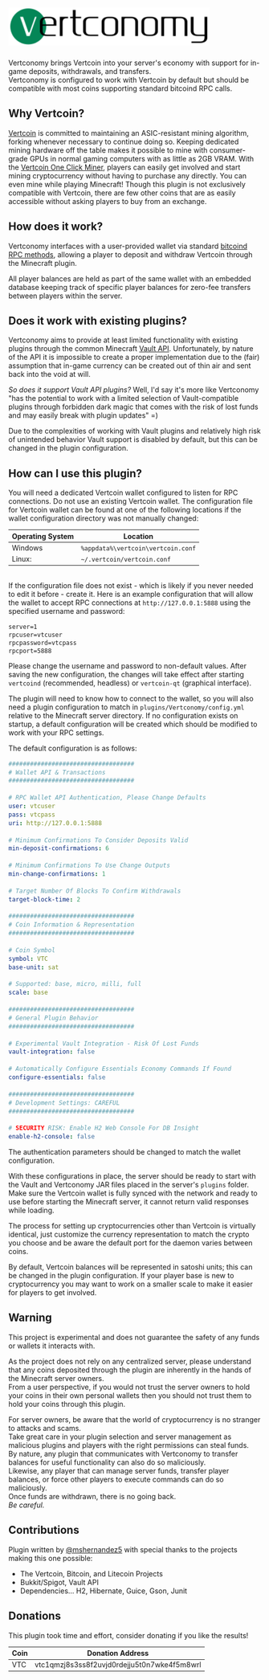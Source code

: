 # <img src="logo.svg" alt="Vertconomy Logo" height="75px">

Vertconomy brings Vertcoin into your server's economy with support for in-game deposits, withdrawals, and transfers.\
Vertconomy is configured to work with Vertcoin by default but should be compatible with most coins supporting standard bitcoind RPC calls.
## Why Vertcoin?
[Vertcoin](https://vertcoin.org/) is committed to maintaining an ASIC-resistant mining algorithm, forking whenever necessary to continue doing so. Keeping dedicated mining hardware off the table makes it possible to mine with consumer-grade GPUs in normal gaming computers with as little as 2GB VRAM. With the [Vertcoin One Click Miner](https://github.com/vertcoin-project/one-click-miner-vnext/releases), players can easily get involved and start mining cryptocurrency without having to purchase any directly. You can even mine while playing Minecraft! Though this plugin is not exclusively compatible with Vertcoin, there are few other coins that are as easily accessible without asking players to buy from an exchange.

## How does it work?
Vertconomy interfaces with a user-provided wallet via standard [bitcoind RPC methods](https://developer.bitcoin.org/reference/rpc/), allowing a player to deposit and withdraw Vertcoin through the Minecraft plugin.

All player balances are held as part of the same wallet with an embedded database keeping track of specific player balances for zero-fee transfers between players within the server.

## Does it work with existing plugins?
Vertconomy aims to provide at least limited functionality with existing plugins through the common Minecraft [Vault API](https://github.com/MilkBowl/VaultAPI).
Unfortunately, by nature of the API it is impossible to create a proper implementation due to the (fair) assumption that in-game currency can be created out of thin air and sent back into the void at will.

*So does it support Vault API plugins?* Well, I'd say it's more like Vertconomy "has the potential to work with a limited selection of Vault-compatible plugins through forbidden dark magic that comes with the risk of lost funds and may easily break with plugin updates" =)

Due to the complexities of working with Vault plugins and relatively high risk of unintended behavior Vault support is disabled by default, but this can be changed in the plugin configuration.

## How can I use this plugin?
You will need a dedicated Vertcoin wallet configured to listen for RPC connections. Do not use an existing Vertcoin wallet. The configuration file for Vertcoin wallet can be found at one of the following locations if the wallet configuration directory was not manually changed:

Operating System | Location
-----------------|---------
Windows | `%appdata%\vertcoin\vertcoin.conf`
Linux: | `~/.vertcoin/vertcoin.conf`

\
If the configuration file does not exist - which is likely if you never needed to edit it before - create it.
Here is an example configuration that will allow the wallet to accept RPC connections at `http://127.0.0.1:5888` using the specified username and password:

```properties
server=1
rpcuser=vtcuser
rpcpassword=vtcpass
rpcport=5888
```

Please change the username and password to non-default values. After saving the new configuration, the changes will take effect after starting `vertcoind` (recommended, headless) or `vertcoin-qt` (graphical interface).

The plugin will need to know how to connect to the wallet, so you will also need a plugin configuration to match in `plugins/Vertconomy/config.yml` relative to the Minecraft server directory. If no configuration exists on startup, a default configuration will be created which should be modified to work with your RPC settings.

The default configuration is as follows:

```yml
###################################
# Wallet API & Transactions
###################################

# RPC Wallet API Authentication, Please Change Defaults
user: vtcuser
pass: vtcpass
uri: http://127.0.0.1:5888

# Minimum Confirmations To Consider Deposits Valid
min-deposit-confirmations: 6

# Minimum Confirmations To Use Change Outputs
min-change-confirmations: 1

# Target Number Of Blocks To Confirm Withdrawals
target-block-time: 2

###################################
# Coin Information & Representation
###################################

# Coin Symbol
symbol: VTC
base-unit: sat

# Supported: base, micro, milli, full
scale: base

###################################
# General Plugin Behavior
###################################

# Experimental Vault Integration - Risk Of Lost Funds
vault-integration: false

# Automatically Configure Essentials Economy Commands If Found
configure-essentials: false

###################################
# Development Settings: CAREFUL
###################################

# SECURITY RISK: Enable H2 Web Console For DB Insight
enable-h2-console: false
```

The authentication parameters should be changed to match the wallet configuration.

With these configurations in place, the server should be ready to start with the Vault and Vertconomy JAR files placed in the server's `plugins` folder. Make sure the Vertcoin wallet is fully synced with the network and ready to use before starting the Minecraft server, it cannot return valid responses while loading.

The process for setting up cryptocurrencies other than Vertcoin is virtually identical, just customize the currency representation to match the crypto you choose and be aware the default port for the daemon varies between coins.

By default, Vertcoin balances will be represented in satoshi units; this can be changed in the plugin configuration. If your player base is new to cryptocurrency you may want to work on a smaller scale to make it easier for players to get involved.

## Warning
This project is experimental and does not guarantee the safety of any funds or wallets it interacts with.

As the project does not rely on any centralized server, please understand that any coins deposited through the plugin are inherently in the hands of the Minecraft server owners.\
From a user perspective, if you would not trust the server owners to hold your coins in their own personal wallets then you should not trust them to hold your coins through this plugin.

For server owners, be aware that the world of cryptocurrency is no stranger to attacks and scams.\
Take great care in your plugin selection and server management as malicious plugins and players with the right permissions can steal funds.\
By nature, any plugin that communicates with Vertconomy to transfer balances for useful functionality can also do so maliciously.\
Likewise, any player that can manage server funds, transfer player balances, or force other players to execute commands can do so maliciously.\
Once funds are withdrawn, there is no going back.\
*Be careful.*

## Contributions
Plugin written by [@mshernandez5](https://github.com/mshernandez5/) with special thanks to the projects making this one possible:
* The Vertcoin, Bitcoin, and Litecoin Projects
* Bukkit/Spigot, Vault API
* Dependencies... H2, Hibernate, Guice, Gson, Junit

## Donations
This plugin took time and effort, consider donating if you like the results!

Coin | Donation Address
-----|-----------------
VTC | vtc1qmzj8s3ss8f2uvjd0rdejju5t0n7wke4f5m8wrl